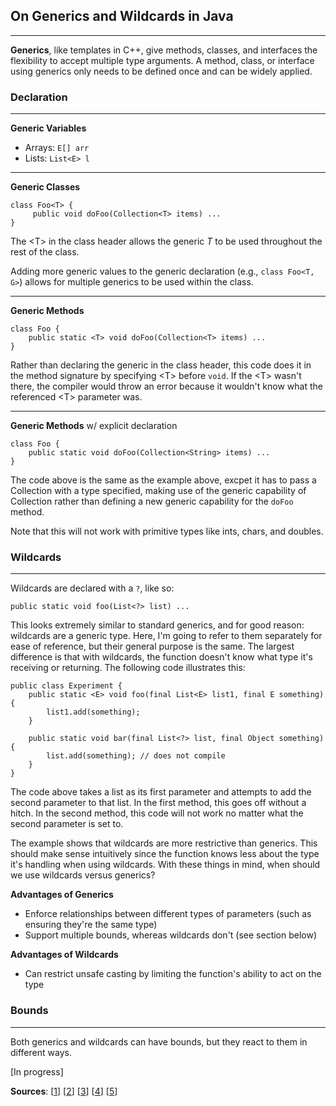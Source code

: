 ## On Generics and Wildcards in Java
--- 
**Generics**, like templates in C++, give methods, classes, and interfaces the flexibility to accept multiple type arguments. A method, class, or interface using generics only needs to be defined once and can be widely applied. 

### Declaration 
--- 
**Generic Variables** 
* Arrays: `E[] arr`
* Lists: `List<E> l`
---
**Generic Classes**
```
class Foo<T> {
     public void doFoo(Collection<T> items) ...
}
```
The \<T> in the class header allows the generic *T* to be used throughout the rest of the class. 

Adding more generic values to the generic declaration (e.g., `class Foo<T, G>`) allows for multiple generics to be used within the class. 

---
**Generic Methods**
```
class Foo {
    public static <T> void doFoo(Collection<T> items) ...
}
``` 
Rather than declaring the generic in the class header, this code does it in the method signature by specifying \<T> before `void`. If the \<T> wasn't there, the compiler would throw an error because it wouldn't know what the referenced \<T> parameter was. 

--- 
**Generic Methods** w/ explicit declaration
```
class Foo {
    public static void doFoo(Collection<String> items) ...
}
``` 
The code above is the same as the example above, excpet it has to pass a Collection with a type specified, making use of the generic capability of Collection rather than defining a new generic capability for the `doFoo` method. 

Note that this will not work with primitive types like ints, chars, and doubles. 

### Wildcards 
--- 
Wildcards are declared with a `?`, like so: 
```
public static void foo(List<?> list) ...
```
This looks extremely similar to standard generics, and for good reason: wildcards are a generic type. Here, I'm going to refer to them separately for ease of reference, but their general purpose is the same. The largest difference is that with wildcards, the function doesn't know what type it's receiving or returning. The following code illustrates this: 

``` 
public class Experiment {
    public static <E> void foo(final List<E> list1, final E something) {
        list1.add(something);
    }

    public static void bar(final List<?> list, final Object something) {
        list.add(something); // does not compile
    }
}
```
The code above takes a list as its first parameter and attempts to add the second parameter to that list. In the first method, this goes off without a hitch. In the second method, this code will not work no matter what the second parameter is set to. 

The example shows that wildcards are more restrictive than generics. This should make sense intuitively since the function knows less about the type it's handling when using wildcards. With these things in mind, when should we use wildcards versus generics? 

**Advantages of Generics**

* Enforce relationships between different types of parameters (such as ensuring they're the same type)
* Support multiple bounds, whereas wildcards don't (see section below)

**Advantages of Wildcards** 

* Can restrict unsafe casting by limiting the function's ability to act on the type 

### Bounds 
--- 
Both generics and wildcards can have bounds, but they react to them in different ways. 

[In progress]



**Sources**: [[1](https://stackoverflow.com/questions/34815529/making-sense-of-generic-java-method-header)] [[2](https://www.geeksforgeeks.org/generics-in-java/?ref=lbp)] [[3](https://www.baeldung.com/java-generics)] [[4](https://stackoverflow.com/questions/10943137/difference-between-generic-type-and-wildcard-type)] [[5](https://stackoverflow.com/questions/18176594/when-to-use-generic-methods-and-when-to-use-wild-card)]